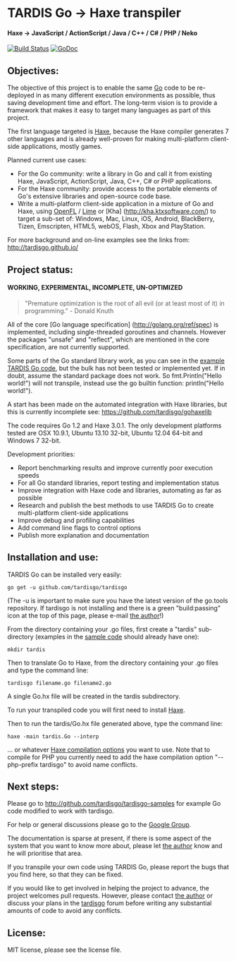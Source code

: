 # TARDIS Go -> Haxe transpiler

#### Haxe -> JavaScript / ActionScript / Java / C++ / C# / PHP / Neko

[![Build Status](https://travis-ci.org/tardisgo/tardisgo.png?branch=master)](https://travis-ci.org/tardisgo/tardisgo)
[![GoDoc](https://godoc.org/github.com/tardisgo/tardisgo?status.png)](https://godoc.org/github.com/tardisgo/tardisgo)

## Objectives:
The objective of this project is to enable the same [Go](http://golang.org) code to be re-deployed in  as many different execution environments as possible, thus saving development time and effort. 
The long-term vision is to provide a framework that makes it easy to target many languages as part of this project.

The first language targeted is [Haxe](http://haxe.org), because the Haxe compiler generates 7 other languages and is already well-proven for making multi-platform client-side applications, mostly games. 

Planned current use cases: 
- For the Go community: write a library in Go and call it from  existing Haxe, JavaScript, ActionScript, Java, C++, C# or PHP applications. 
- For the Haxe community: provide access to the portable elements of Go's extensive libraries and open-source code base.
- Write a multi-platform client-side application in a mixture of Go and Haxe, using [OpenFL](http://openfl.org) / [Lime](https://github.com/openfl/lime) or [Kha] (http://kha.ktxsoftware.com/) to target a sub-set of: 
Windows,
Mac,
Linux,
iOS,
Android,
BlackBerry,
Tizen,
Emscripten,
HTML5,
webOS,
Flash,
Xbox and PlayStation.

For more background and on-line examples see the links from: http://tardisgo.github.io/

## Project status: 
####  WORKING, EXPERIMENTAL, INCOMPLETE,  UN-OPTIMIZED

> "Premature optimization is the root of all evil (or at least most of it) in programming." - Donald Knuth

All of the core [Go language specification] (http://golang.org/ref/spec) is implemented, including single-threaded goroutines and channels. However the packages "unsafe" and "reflect", which are mentioned in the core specification, are not currently supported. 


Some parts of the Go standard library work, as you can see in the [example TARDIS Go code](http://github.com/tardisgo/tardisgo-samples), but the bulk has not been  tested or implemented yet. If in doubt, assume the standard package does not work. So fmt.Println("Hello world!") will not transpile, instead use the go builtin function: println("Hello world!").  

A start has been made on the automated integration with Haxe libraries, but this is currently incomplete see: https://github.com/tardisgo/gohaxelib

The code requires Go 1.2 and Haxe 3.0.1. The only development platforms tested are OSX 10.9.1, Ubuntu 13.10 32-bit, Ubuntu 12.04 64-bit and Windows 7 32-bit. 

Development priorities:
- Report benchmarking results and  improve currently poor execution speeds
- For all Go standard libraries, report testing and implementation status
- Improve integration with Haxe code and libraries, automating as far as possible
- Research and publish the best methods to use TARDIS Go to create multi-platform client-side applications
- Improve debug and profiling capabilities
- Add command line flags to control options
- Publish more explanation and documentation

## Installation and use:
 
TARDIS Go can be installed very easily:
```
go get -u github.com/tardisgo/tardisgo
```
(The -u is important to make sure you have the latest version of the go.tools repository. If tardisgo is not installing and there is a green "build:passing" icon at the top of this page, please e-mail [the author](https://github.com/elliott5)!)

From the directory containing your .go files, first create a "tardis" sub-directory 
(examples in the [sample code](https://github.com/tardisgo/tardisgo-samples) should already have one):
```
mkdir tardis
```
Then to translate Go to Haxe, from the directory containing your .go files and type the command line: 
```
tardisgo filename.go filename2.go
``` 
A single Go.hx file will be created in the tardis subdirectory.

To run your transpiled code you will first need to install [Haxe](http://haxe.org).

Then to run the tardis/Go.hx file generated above, type the command line: 
```
haxe -main tardis.Go --interp
```
... or whatever [Haxe compilation options](http://haxe.org/doc/compiler) you want to use. 
Note that to compile for PHP you currently need to add the haxe compilation option "--php-prefix tardisgo" to avoid name conflicts.

## Next steps:
Please go to http://github.com/tardisgo/tardisgo-samples for example Go code modified to work with tardisgo.

For help or general discussions please go to the [Google Group](https://groups.google.com/d/forum/tardisgo). 

The documentation is sparse at present, if there is some aspect of the system that you want to know more about, please let [the author](https://github.com/elliott5) know and he will prioritise that area.

If you transpile your own code using TARDIS Go, please report the bugs that you find here, so that they can be fixed.

If you would like to get involved in helping the project to advance, the project welcomes pull requests. However, please contact [the author](https://github.com/elliott5) or discuss your plans in the [tardisgo](https://groups.google.com/d/forum/tardisgo) forum before writing any substantial amounts of code to avoid any conflicts. 

## License:
MIT license, please see the license file.